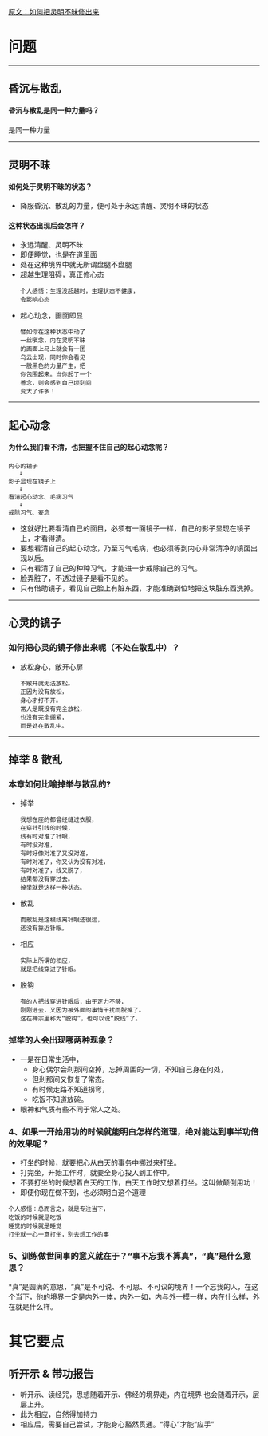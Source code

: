 [原文：如何把灵明不昧修出来](https://mp.weixin.qq.com/s/mAheHDIHbaVA4KrN6Vu_Ag)



# 问题

***
##  昏沉与散乱

#### 昏沉与散乱是同一种力量吗？
是同一种力量

***
## 灵明不昧
####  如何处于灵明不昧的状态？
* 降服昏沉、散乱的力量，便可处于永远清醒、灵明不昧的状态

#### 这种状态出现后会怎样？
  * 永远清醒、灵明不昧
  * 即便睡觉，也是在道里面
  * 处在这种境界中就无所谓盘腿不盘腿
  * 超越生理阻碍，真正修心态
    ```
    个人感悟：生理没超越时，生理状态不健康，
    会影响心态
    ```
  * 起心动念，画面即显
    ```
    譬如你在这种状态中动了
    一丝嗔念，内在灵明不昧
    的画面上马上就会有一团
    乌云出现，同时你会看见
    一股黑色的力量产生，把
    你包围起来。当你起了一个
    善念，则会感到自己顷刻间
    变大了许多！
    ```
*** 
## 起心动念

#### 为什么我们看不清，也把握不住自己的起心动念呢？
  ```
  内心的镜子 
     ↓
  影子显现在镜子上
     ↓
  看清起心动念、毛病习气
     ↓
  戒除习气、妄念
  ```
 * 这就好比要看清自己的面目，必须有一面镜子一样，自己的影子显现在镜子上，才看得清。
 * 要想看清自己的起心动念，乃至习气毛病，也必须等到内心非常清净的镜面出现以后。
 * 只有看清了自己的种种习气，才能进一步戒除自己的习气。
 * 脸弄脏了，不透过镜子是看不见的。
 * 只有借助镜子，看见自己脸上有脏东西，才能准确到位地把这块脏东西洗掉。

*** 
## 心灵的镜子
### 如何把心灵的镜子修出来呢（不处在散乱中）？
* 放松身心，敞开心扉
  ```
  不敞开就无法放松。
  正因为没有放松，
  身心才打不开。
  常人是既没有完全放松，
  也没有完全绷紧，
  而是处在散乱中。
  ```
***
## 掉举 & 散乱
### 本章如何比喻掉举与散乱的? 
* 掉举
  ```
  我想在座的都曾经缝过衣服，
  在穿针引线的时候，
  线有时对准了针眼，
  有时没对准，
  有时好像对准了又没对准，
  有时对准了，你又认为没有对准，
  有时对准了，线又脱了，
  结果都没有穿过去。
  掉举就是这样一种状态。
  ```
* 散乱
  ```
  而散乱是这根线离针眼还很远，
  还没有靠近针眼。
  ```
* 相应  
  ```
  实际上所谓的相应，
  就是把线穿进了针眼。
  ```
* 脱钩
  ```
  有的人把线穿进针眼后，由于定力不够，
  刚刚进去，又因为被外面的事情干扰而脱掉了。
  这在禅宗里称为“脱钩”，也可以说“脱线”了。
  ```
### 掉举的人会出现哪两种现象？
* 一是在日常生活中，
  * 身心偶尔会刹那间空掉，忘掉周围的一切，不知自己身在何处，
  * 但刹那间又恢复了常态。
  * 有时候走路不知道拐弯，
  * 吃饭不知道放碗。
* 眼神和气质有些不同于常人之处。


### 4、如果一开始用功的时候就能明白怎样的道理，绝对能达到事半功倍的效果呢？
* 打坐的时候，就要把心从白天的事务中挪过来打坐。
* 打完坐，开始工作时，就要全身心投入到工作中。
* 不要打坐的时候想着白天的工作，白天工作时又想着打坐。这叫做颠倒用功！
* 即便你现在做不到，也必须明白这个道理
```
个人感悟：总而言之，就是专注当下，
吃饭的时候就是吃饭
睡觉的时候就是睡觉
打坐就一心一意打坐，别去想工作的事
```

### 5、训练做世间事的意义就在于？“事不忘我不算真”，“真”是什么意思？
*真”是圆满的意思，“真”是不可说、不可思、不可议的境界！一个忘我的人，在这个当下，他的境界一定是内外一体，内外一如，内与外一模一样，内在什么样，外在就是什么样。

# 其它要点
## 听开示 & 带功报告
* 听开示、读经咒，思想随着开示、佛经的境界走，内在境界
也会随着开示，层层上升。
* 此为相应，自然得加持力
* 相应后，需要自己尝试，才能身心豁然贯通。“得心”才能“应手”


